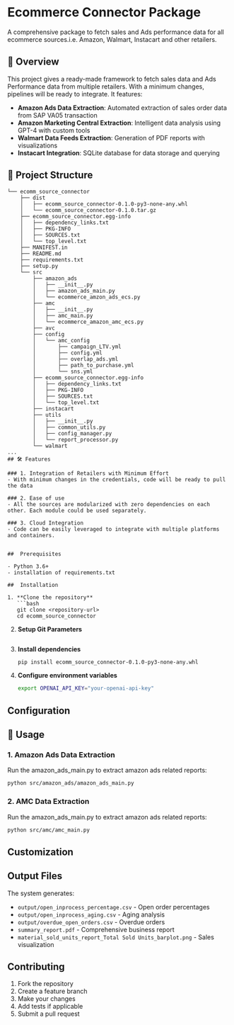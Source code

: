 # Ecommerce Connector Package 

A comprehensive package to fetch sales and Ads performance data for all ecommerce sources.i.e. Amazon, Walmart, Instacart and other retailers.

## 🚀 Overview

This project gives a ready-made framework to fetch sales data and Ads Performance data from multiple retailers. With a minimum changes, pipelines will be ready to integrate. It features:

- **Amazon Ads Data Extraction**: Automated extraction of sales order data from SAP VA05 transaction
- **Amazon Marketing Central Extraction**: Intelligent data analysis using GPT-4 with custom tools
- **Walmart Data Feeds Extraction**: Generation of PDF reports with visualizations
- **Instacart Integration**: SQLite database for data storage and querying


## 📁 Project Structure

```
└── ecomm_source_connector
    ├── dist
    │   ├── ecomm_source_connector-0.1.0-py3-none-any.whl
    │   └── ecomm_source_connector-0.1.0.tar.gz
    ├── ecomm_source_connector.egg-info
    │   ├── dependency_links.txt
    │   ├── PKG-INFO
    │   ├── SOURCES.txt
    │   └── top_level.txt
    ├── MANIFEST.in
    ├── README.md
    ├── requirements.txt
    ├── setup.py
    └── src
        ├── amazon_ads
        │   ├── __init__.py
        │   ├── amazon_ads_main.py
        │   └── ecommerce_amzon_ads_ecs.py
        ├── amc
        │   ├── __init__.py
        │   ├── amc_main.py
        │   └── ecommerce_amazon_amc_ecs.py
        ├── avc
        ├── config
        │   └── amc_config
        │       ├── campaign_LTV.yml
        │       ├── config.yml
        │       ├── overlap_ads.yml
        │       ├── path_to_purchase.yml
        │       └── sns.yml
        ├── ecomm_source_connector.egg-info
        │   ├── dependency_links.txt
        │   ├── PKG-INFO
        │   ├── SOURCES.txt
        │   └── top_level.txt
        ├── instacart
        ├── utils
        │   ├── __init__.py
        │   ├── common_utils.py
        │   ├── config_manager.py
        │   └── report_processor.py
        └── walmart
...
## 🛠️ Features

### 1. Integration of Retailers with Minimum Effort
- With minimum changes in the credentials, code will be ready to pull the data

### 2. Ease of use
- All the sources are modularized with zero dependencies on each other. Each module could be used separately.

### 3. Cloud Integration
- Code can be easily leveraged to integrate with multiple platforms and containers.


##  Prerequisites

- Python 3.6+
- installation of requirements.txt

##  Installation

1. **Clone the repository**
   ```bash
   git clone <repository-url>
   cd ecomm_source_connector
   ```
2. **Setup Git Parameters**
   ```bash
   ```

3. **Install dependencies**
   ```bash
   pip install ecomm_source_connector-0.1.0-py3-none-any.whl
   ```

3. **Configure environment variables**
   ```bash
   export OPENAI_API_KEY="your-openai-api-key"
   ```

##  Configuration


## 🚀 Usage

### 1. Amazon Ads Data Extraction
Run the amazon_ads_main.py to extract amazon ads related reports:

```bash
python src/amazon_ads/amazon_ads_main.py
```

### 2. AMC Data Extraction
Run the amazon_ads_main.py to extract amazon ads related reports:

```bash
python src/amc/amc_main.py
```

##  Customization


##  Output Files

The system generates:
- `output/open_inprocess_percentage.csv` - Open order percentages
- `output/open_inprocess_aging.csv` - Aging analysis
- `output/overdue_open_orders.csv` - Overdue orders
- `summary_report.pdf` - Comprehensive business report
- `material_sold_units_report_Total Sold Units_barplot.png` - Sales visualization



## Contributing

1. Fork the repository
2. Create a feature branch
3. Make your changes
4. Add tests if applicable
5. Submit a pull request


